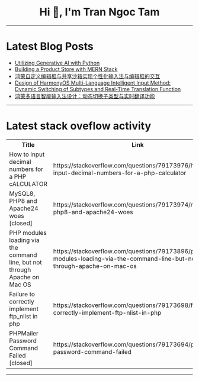 <h1 align="center">Hi 👋, I'm Tran Ngoc Tam</h1>

---

# Latest Blog Posts 
<!-- BLOG-POST-LIST:START -->
- [Utilizing Generative AI with Python](https://dev.to/rosaliewessels/utilizing-generative-ai-with-python-1dbf)
- [Building a Product Store with MERN Stack](https://dev.to/krishnatejakrish/building-a-product-store-with-mern-stack-in0)
- [鸿蒙自定义编辑框与共享沙箱实现个性化输入法与编辑框的交互](https://dev.to/xun_wang_6384a403f9817c2/hong-meng-zi-ding-yi-bian-ji-kuang-yu-gong-xiang-sha-xiang-shi-xian-ge-xing-hua-shu-ru-fa-yu-bian-ji-kuang-de-jiao-hu-1mb)
- [Design of HarmonyOS Multi-Language Intelligent Input Method: Dynamic Switching of Subtypes and Real-Time Translation Function](https://dev.to/xun_wang_6384a403f9817c2/design-of-harmonyos-multi-language-intelligent-input-method-dynamic-switching-of-subtypes-and-real-time-translation-function-2fkb)
- [鸿蒙多语言智能输入法设计：动态切换子类型与实时翻译功能](https://dev.to/xun_wang_6384a403f9817c2/hong-meng-duo-yu-yan-zhi-neng-shu-ru-fa-she-ji-dong-tai-qie-huan-zi-lei-xing-yu-shi-shi-fan-yi-gong-neng-2508)
<!-- BLOG-POST-LIST:END -->

---

# Latest stack oveflow activity
<table>
  <tr><th>Title</th><th>Link</th></tr>
  <!-- STACKOVERFLOW:START --><tr><td>How to input decimal numbers for a PHP cALCULATOR</td><td>https://stackoverflow.com/questions/79173976/how-to-input-decimal-numbers-for-a-php-calculator</td></tr><tr><td>MySQL8, PHP8 and Apache24 woes [closed]</td><td>https://stackoverflow.com/questions/79173974/mysql8-php8-and-apache24-woes</td></tr><tr><td>PHP modules loading via the command line, but not through Apache on Mac OS</td><td>https://stackoverflow.com/questions/79173896/php-modules-loading-via-the-command-line-but-not-through-apache-on-mac-os</td></tr><tr><td>Failure to correctly implement ftp_nlist in php</td><td>https://stackoverflow.com/questions/79173698/failure-to-correctly-implement-ftp-nlist-in-php</td></tr><tr><td>PHPMailer Password Command Failed [closed]</td><td>https://stackoverflow.com/questions/79173694/phpmailer-password-command-failed</td></tr><!-- STACKOVERFLOW:END -->
</table>

---


